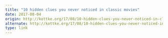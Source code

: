 ```yaml
---
title: "10 hidden clues you never noticed in classic movies"
date: 2017-08-04
origin: http://kottke.org/17/08/10-hidden-clues-you-never-noticed-in-classic-movies
alternate: http://kottke.org/17/08/10-hidden-clues-you-never-noticed-in-classic-movies
type: link
---
```


